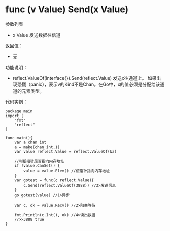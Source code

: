 # func (v Value) Send(x Value)

参数列表

- x Value 发送数据往信道

返回值：

- 无

功能说明：

- reflect.ValueOf(interface{}).Send(reflect.Value) 发送x往通道上。 如果出现恐慌（panic），表示v的Kind不是Chan。在Go中，x的值必须是分配给该通道的元素类型。

代码实例：
	
	package main
	import (
		"fmt"
		"reflect"
	)
	
	func main(){
		var a chan int
		a = make(chan int,1)
		var value reflect.Value = reflect.ValueOf(&a)
		
		//判断指针是否指向内存地址
		if !value.CanSet() {
			value = value.Elem() //使指针指向内存地址
		}
		var gotest = func(c reflect.Value){
			c.Send(reflect.ValueOf(3888)) //3>发送信息
		}
		go gotest(value) //1>异步
		
		var c, ok = value.Recv() //2>阻塞等待
		
		fmt.Println(c.Int(), ok) //4>读出数据
		//>>3888 true
	}
